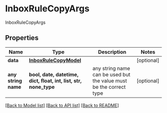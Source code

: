 # InboxRuleCopyArgs

InboxRuleCopyArgs

## Properties
Name | Type | Description | Notes
------------ | ------------- | ------------- | -------------
**data** | [**InboxRuleCopyModel**](InboxRuleCopyModel.md) |  | [optional] 
**any string name** | **bool, date, datetime, dict, float, int, list, str, none_type** | any string name can be used but the value must be the correct type | [optional]

[[Back to Model list]](../README.md#documentation-for-models) [[Back to API list]](../README.md#documentation-for-api-endpoints) [[Back to README]](../README.md)


